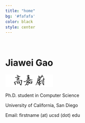 ```yaml
---
title: "home"
bg: '#fafafa'
color: black
style: center
---
```


<div class="face">
</div>


<br>

# **Jiawei Gao**

![chinese name](images/name.png)

Ph.D. student in Computer Science

University of California, San Diego


Email: firstname (at) ucsd (dot) edu
